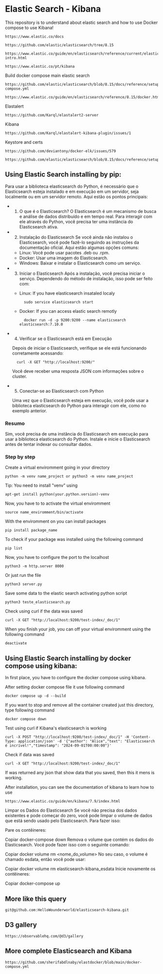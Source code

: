 # Elastic Search - Kibana
This repository is to understand about elastic search and how to use Docker compose to use Kibana!

    https://www.elastic.co/docs

    https://github.com/elastic/elasticsearch/tree/8.15

    https://www.elastic.co/guide/en/elasticsearch/reference/current/elasticsearch-intro.html

    https://www.elastic.co/pt/kibana

Build docker compose main elastic search

    https://github.com/elastic/elasticsearch/blob/8.15/docs/reference/setup/install/docker/docker-compose.yml

    https://www.elastic.co/guide/en/elasticsearch/reference/8.15/docker.html

Elastalert

    https://github.com/Karql/elastalert2-server

Kibana

    https://github.com/Karql/elastalert-kibana-plugin/issues/1

Keystore and certs

    https://github.com/deviantony/docker-elk/issues/579
    
    https://github.com/elastic/elasticsearch/blob/8.15/docs/reference/setup/install/docker/.env

## Using Elastic Search installing by pip:
Para usar a biblioteca elasticsearch do Python, é necessário que o Elasticsearch esteja instalado e em execução em um servidor, seja localmente ou em um servidor remoto. Aqui estão os pontos principais:

- 1. O que é o Elasticsearch?
O Elasticsearch é um mecanismo de busca e análise de dados distribuído e em tempo real. Para interagir com ele através do Python, você precisa ter uma instância do Elasticsearch ativa.

- 2. Instalação do Elasticsearch
Se você ainda não instalou o Elasticsearch, você pode fazê-lo seguindo as instruções da documentação oficial. Aqui estão algumas opções comuns:

    - Linux: Você pode usar pacotes .deb ou .rpm.
    - Docker: Usar uma imagem do Elasticsearch.
    - Windows: Baixar e instalar o Elasticsearch como um serviço.

- 3. Iniciar o Elasticsearch
Após a instalação, você precisa iniciar o serviço. Dependendo do método de instalação, isso pode ser feito com:

    - Linux: If you have elasticsearch insataled localy
        
            sudo service elasticsearch start

    - Docker: If you can access elastic search remotly

            docker run -d -p 9200:9200 --name elasticsearch elasticsearch:7.10.0

- 4. Verificar se o Elasticsearch está em Execução

    Depois de iniciar o Elasticsearch, verifique se ele está funcionando corretamente acessando:

        curl -X GET "http://localhost:9200/"

    Você deve receber uma resposta JSON com informações sobre o cluster.

- 5. Conectar-se ao Elasticsearch com Python

    Uma vez que o Elasticsearch esteja em execução, você pode usar a biblioteca elasticsearch do Python para interagir com ele, como no exemplo anterior.

### Resumo
Sim, você precisa de uma instância do Elasticsearch em execução para usar a biblioteca elasticsearch do Python.
Instale e inicie o Elasticsearch antes de tentar indexar ou consultar dados.

### Step by step
Create a virtual enviromment going in your directory

    python -m venv name_project or python3 -m venv name_project

Tip: You need to install "venv" using

    apt-get install python(your.python.version)-venv

Now, you have to to activate the virtual enviromment

    source name_enviromment/bin/activate

With the enviromment on you can install packages

    pip install package_name

To check if your package was installed using the following command

    pip list

Now, you have to configure the port to the localhost

    python3 -m http.server 8000

Or just run the file

    python3 server.py

Save some data to the elastic search activating python script

    python3 teste_elasticsearch.py

Check using curl if the data was saved

    curl -X GET "http://localhost:9200/test-index/_doc/1"

When you finish your job, you can off your virtual enviromment using the following command

    deactivate

## Using Elastic Search installing by docker compose using kibana:
In first place, you have to configure the docker compose using kibana.

After setting docker compose file it use following command

    docker compose up -d --build

If you want to stop and remove all the container created just this directory, type following command

    docker compose down

Test using curl if Kibana's elasticsearch is working

    curl -X POST "http://localhost:9200/test-index/_doc/1" -H 'Content-Type: application/json' -d '{"author": "Alice","text": "Elasticsearch é incrível!","timestamp": "2024-09-01T00:00:00"}'

Check if data was saved

    curl -X GET "http://localhost:9200/test-index/_doc/1"

If was returned any json that show data that you saved, then this it mens is working.

After installation, you can see the documentation of kibana to learn how to use

    https://www.elastic.co/guide/en/kibana/7.9/index.html

 Limpar os Dados do Elasticsearch
Se você não precisa dos dados existentes e pode começar do zero, você pode limpar o volume de dados que está sendo usado pelo Elasticsearch. Para fazer isso:

Pare os contêineres:

Copiar
docker-compose down
Remova o volume que contém os dados do Elasticsearch. Você pode fazer isso com o seguinte comando:

Copiar
docker volume rm <nome_do_volume>
No seu caso, o volume é chamado esdata, então você pode usar:

Copiar
docker volume rm elasticsearch-kibana_esdata
Inicie novamente os contêineres:

Copiar
docker-compose up

## More like this query

    git@github.com:HelloWounderworld/elasticsearch-kibana.git

## D3 gallery

    https://observablehq.com/@d3/gallery

## More complete Elasticsearch and Kibana

    https://github.com/sherifabdlnaby/elastdocker/blob/main/docker-compose.yml

